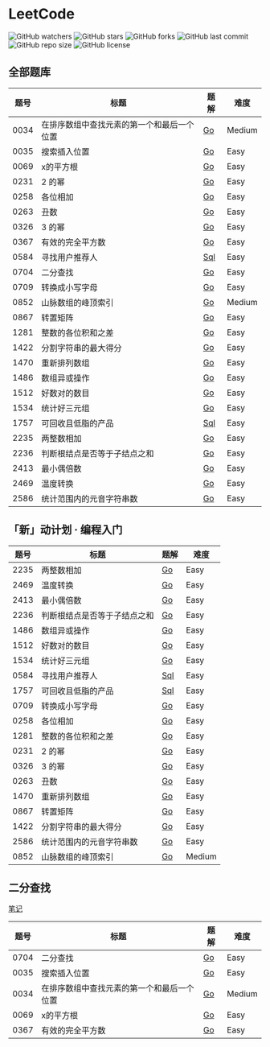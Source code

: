 # LeetCode

![GitHub watchers](https://img.shields.io/github/watchers/XdpCs/LeetCode?style=social)
![GitHub stars](https://img.shields.io/github/stars/XdpCs/LeetCode?style=social)
![GitHub forks](https://img.shields.io/github/forks/XdpCs/LeetCode?style=social)
![GitHub last commit](https://img.shields.io/github/last-commit/XdpCs/LeetCode?style=flat-square)
![GitHub repo size](https://img.shields.io/github/repo-size/XdpCs/LeetCode?style=flat-square)
![GitHub license](https://img.shields.io/github/license/XdpCs/LeetCode?style=flat-square)

## 全部题库

| 题号   | 标题                    | 题解                                                                            | 难度     |
|------|-----------------------|-------------------------------------------------------------------------------|--------|
| 0034 | 在排序数组中查找元素的第一个和最后一个位置 | [Go](./leetcode/0034.Find-First-And-Last-Position-Of-Element-In-Sorted-Array) | Medium |
| 0035 | 搜索插入位置                | [Go](./leetcode/0035.Search-Insert-Position)                                  | Easy   |
| 0069 | x的平方根                 | [Go](./leetcode/0069.Sqrtx)                                                   | Easy   |
| 0231 | 2 的幂                  | [Go](./leetcode/0231.Power-Of-Two)                                            | Easy   |
| 0258 | 各位相加                  | [Go](./leetcode/0258.Add-Digits)                                              | Easy   |
| 0263 | 丑数                    | [Go](./leetcode/0263.Ugly-Number)                                             | Easy   |
| 0326 | 3 的幂                  | [Go](./leetcode/0326.Power-Of-Three)                                          | Easy   |
| 0367 | 有效的完全平方数              | [Go](./leetcode/0367.Valid-Perfect-Square)                                    | Easy   |
| 0584 | 寻找用户推荐人               | [Sql](./leetcode/0584.Find-Customer-Referee)                                  | Easy   |
| 0704 | 二分查找                  | [Go](./leetcode/0704.Binary-Search)                                           | Easy   |
| 0709 | 转换成小写字母               | [Go](./leetcode/0709.To-Lower-Case)                                           | Easy   |
| 0852 | 山脉数组的峰顶索引             | [Go](./leetcode/0852.Peak-Index-In-A-Mountain-Array)                          | Medium |
| 0867 | 转置矩阵                  | [Go](./leetcode/0867.Transpose-Matrix)                                        | Easy   |
| 1281 | 整数的各位积和之差             | [Go](./leetcode/1281.Subtract-the-Product-and-Sum-of-Digits-of-an-Integer)    | Easy   |
| 1422 | 分割字符串的最大得分            | [Go](./leetcode/1422.Maximum-Score-After-Splitting-A-String)                  | Easy   |
| 1470 | 重新排列数组                | [Go](./leetcode/1470.Shuffle-The-Array)                                       | Easy   |
| 1486 | 数组异或操作                | [Go](./leetcode/1486.XOR-Operation-in-an-Array)                               | Easy   |
| 1512 | 好数对的数目                | [Go](./leetcode/1512.Number-of-Good-Pairs)                                    | Easy   |
| 1534 | 统计好三元组                | [Go](./leetcode/1534.Count-Good-Triplets)                                     | Easy   |
| 1757 | 可回收且低脂的产品             | [Sql](./leetcode/1757.Recyclable-and-Low-Fat-Products)                        | Easy   |
| 2235 | 两整数相加                 | [Go](./leetcode/2235.Add-Two-Integers)                                        | Easy   |
| 2236 | 判断根结点是否等于子结点之和        | [Go](./leetcode/2236.Root-Equals-Sum-of-Children)                             | Easy   |
| 2413 | 最小偶倍数                 | [Go](./leetcode/2413.Smallest-Even-Multiple)                                  | Easy   |
| 2469 | 温度转换                  | [Go](./leetcode/2469.Convert-the-Temperature)                                 | Easy   |
| 2586 | 统计范围内的元音字符串数          | [Go](./leetcode/2586.Count-The-Number-Of-Vowel-Strings-In-Range)              | Easy   |

## 「新」动计划 · 编程入门

| 题号   | 标题             | 题解                                                                         | 难度     |
|------|----------------|----------------------------------------------------------------------------|--------|
| 2235 | 两整数相加          | [Go](./leetcode/2235.Add-Two-Integers)                                     | Easy   |
| 2469 | 温度转换           | [Go](./leetcode/2469.Convert-the-Temperature)                              | Easy   |
| 2413 | 最小偶倍数          | [Go](./leetcode/2413.Smallest-Even-Multiple)                               | Easy   |
| 2236 | 判断根结点是否等于子结点之和 | [Go](./leetcode/2236.Root-Equals-Sum-of-Children)                          | Easy   |
| 1486 | 数组异或操作         | [Go](./leetcode/1486.XOR-Operation-in-an-Array)                            | Easy   |
| 1512 | 好数对的数目         | [Go](./leetcode/1512.Number-of-Good-Pairs)                                 | Easy   |
| 1534 | 统计好三元组         | [Go](./leetcode/1534.Count-Good-Triplets)                                  | Easy   |
| 0584 | 寻找用户推荐人        | [Sql](./leetcode/0584.Find-Customer-Referee)                               | Easy   |
| 1757 | 可回收且低脂的产品      | [Sql](./leetcode/1757.Recyclable-and-Low-Fat-Products)                     | Easy   |
| 0709 | 转换成小写字母        | [Go](./leetcode/0709.To-Lower-Case)                                        | Easy   |
| 0258 | 各位相加           | [Go](./leetcode/0258.Add-Digits)                                           | Easy   |
| 1281 | 整数的各位积和之差      | [Go](./leetcode/1281.Subtract-the-Product-and-Sum-of-Digits-of-an-Integer) | Easy   |
| 0231 | 2 的幂           | [Go](./leetcode/0231.Power-Of-Two)                                         | Easy   |
| 0326 | 3 的幂           | [Go](./leetcode/0326.Power-Of-Three)                                       | Easy   |
| 0263 | 丑数             | [Go](./leetcode/0263.Ugly-Number)                                          | Easy   |
| 1470 | 重新排列数组         | [Go](./leetcode/1470.Shuffle-The-Array)                                    | Easy   |
| 0867 | 转置矩阵           | [Go](./leetcode/0867.Transpose-Matrix)                                     | Easy   |
| 1422 | 分割字符串的最大得分     | [Go](./leetcode/1422.Maximum-Score-After-Splitting-A-String)               | Easy   |
| 2586 | 统计范围内的元音字符串数   | [Go](./leetcode/2586.Count-The-Number-Of-Vowel-Strings-In-Range)           | Easy   |
| 0852 | 山脉数组的峰顶索引      | [Go](./leetcode/0852.Peak-Index-In-A-Mountain-Array)                       | Medium |

## 二分查找

[笔记](./notes/Binary-Search.md)

| 题号   | 标题                    | 题解                                                                            | 难度     |
|------|-----------------------|-------------------------------------------------------------------------------|--------|
| 0704 | 二分查找                  | [Go](./leetcode/0704.Binary-Search)                                           | Easy   |
| 0035 | 搜索插入位置                | [Go](./leetcode/0035.Search-Insert-Position)                                  | Easy   |
| 0034 | 在排序数组中查找元素的第一个和最后一个位置 | [Go](./leetcode/0034.Find-First-And-Last-Position-Of-Element-In-Sorted-Array) | Medium |
| 0069 | x的平方根                 | [Go](./leetcode/0069.Sqrtx)                                                   | Easy   |
| 0367 | 有效的完全平方数              | [Go](./leetcode/0367.Valid-Perfect-Square)                                    | Easy   |
